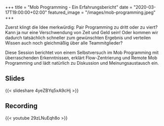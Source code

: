 +++
title = "Mob Programming - Ein Erfahrungsbericht"
date = "2020-03-17T19:00:00+02:00"
featured_image = "/images/mob-programming.jpeg"
+++

Zuerst klingt die Idee merkwürdig: Pair Programming zu dritt oder zu viert? Kann ja nur eine Verschwendung von Zeit und Geld sein! Oder kommen wir dadurch tatsächlich schneller zum gewünschten Ergebnis und verteilen Wissen auch noch gleichmäßig über alle Teammitglieder?

Diese Session berichtet von einem Selbstversuch im Mob Programming mit überraschenden Erkenntnissen, erklärt Flow-Zentrierung und Remote Mob Programming und lädt natürlich zu Diskussion und Meinungsaustausch ein.

## Slides

{{< slideshare 4yeZBYq5xA9cHj >}}

## Recording

{{< youtube 29zLNuEqh8o >}}